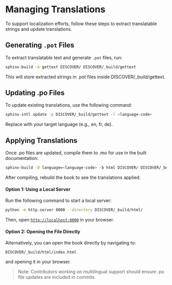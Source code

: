 # Managing Translations

To support localization efforts, follow these steps to extract translatable strings and update translations.

## Generating `.pot` Files  

To extract translatable text and generate `.pot` files, run:

```sh
sphinx-build -b gettext DISCOVER/ DISCOVER/_build/gettext
```
This will store extracted strings in .pot files inside DISCOVER/_build/gettext.

## Updating .po Files
To update existing translations, use the following command:

```sh
sphinx-intl update -p DISCOVER/_build/gettext -l <language-code>
```
Replace <language-code> with your target language (e.g., en, fr, de).

## Applying Translations
Once .po files are updated, compile them to .mo for use in the built documentation:

```sh
sphinx-build -D language=<language-code> -b html DISCOVER/ DISCOVER/_build/html

```
After compiling, rebuild the book to see the translations applied:

#### **Option 1: Using a Local Server**  

Run the following command to start a local server:  
```sh
python -m http.server 8000 --directory DISCOVER/_build/html/
```
Then, open [`http://localhost:8000`](http://localhost:8000) in your browser.  

#### **Option 2: Opening the File Directly**  

Alternatively, you can open the book directly by navigating to:  
```
DISCOVER/_build/html/index.html
```
and opening it in your browser.  


> Note: Contributors working on multilingual support should ensure .po file updates are included in commits.
